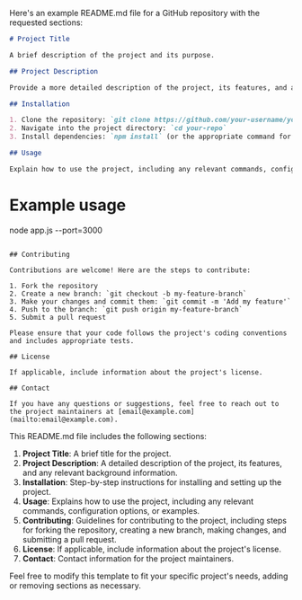 Here's an example README.md file for a GitHub repository with the requested sections:

```markdown
# Project Title

A brief description of the project and its purpose.

## Project Description

Provide a more detailed description of the project, its features, and any relevant background information.

## Installation

1. Clone the repository: `git clone https://github.com/your-username/your-repo.git`
2. Navigate into the project directory: `cd your-repo`
3. Install dependencies: `npm install` (or the appropriate command for your project's dependencies)

## Usage

Explain how to use the project, including any relevant commands, configuration options, or examples.

```
# Example usage
node app.js --port=3000
```

## Contributing

Contributions are welcome! Here are the steps to contribute:

1. Fork the repository
2. Create a new branch: `git checkout -b my-feature-branch`
3. Make your changes and commit them: `git commit -m 'Add my feature'`
4. Push to the branch: `git push origin my-feature-branch`
5. Submit a pull request

Please ensure that your code follows the project's coding conventions and includes appropriate tests.

## License

If applicable, include information about the project's license.

## Contact

If you have any questions or suggestions, feel free to reach out to the project maintainers at [email@example.com](mailto:email@example.com).
```

This README.md file includes the following sections:

1. **Project Title**: A brief title for the project.
2. **Project Description**: A detailed description of the project, its features, and any relevant background information.
3. **Installation**: Step-by-step instructions for installing and setting up the project.
4. **Usage**: Explains how to use the project, including any relevant commands, configuration options, or examples.
5. **Contributing**: Guidelines for contributing to the project, including steps for forking the repository, creating a new branch, making changes, and submitting a pull request.
6. **License**: If applicable, include information about the project's license.
7. **Contact**: Contact information for the project maintainers.

Feel free to modify this template to fit your specific project's needs, adding or removing sections as necessary.